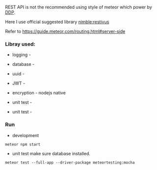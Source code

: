 REST API is not the recommended using style of meteor which power by [DDP](https://github.com/meteor/meteor/blob/master/packages/ddp/DDP.md). 

Here I use official suggested library [nimble:restivus](https://atmospherejs.com/nimble/restivus)

Refer to <https://guide.meteor.com/routing.html#server-side>

### Libray used:
- logging - 
- database - 
- uuid - 
- JWT - 
- encryption - nodejs native

- unit test - 
- unit test - 



### Run
- development 
``` shell
meteor npm start
```

- unit test
make sure database installed.
```
meteor test --full-app --driver-package meteortesting:mocha
```




